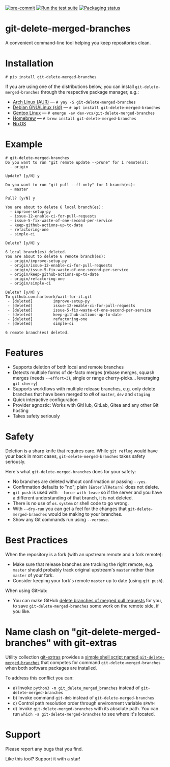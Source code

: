 [![pre-commit](https://img.shields.io/badge/pre--commit-enabled-brightgreen?logo=pre-commit)](https://github.com/pre-commit/pre-commit)
[![Run the test suite](https://github.com/hartwork/git-delete-merged-branches/actions/workflows/run-tests.yml/badge.svg)](https://github.com/hartwork/git-delete-merged-branches/actions/workflows/run-tests.yml)
[![Packaging status](https://repology.org/badge/tiny-repos/git-delete-merged-branches.svg)](https://repology.org/project/git-delete-merged-branches/versions)


# git-delete-merged-branches

A convenient command-line tool helping you keep repositories clean.


# Installation

```console
# pip install git-delete-merged-branches
```

If you are using one of the distributions below, you can install
`git-delete-merged-branches` through the respective package manager, e.g.:

 - [Arch Linux (AUR)](https://aur.archlinux.org/packages/git-delete-merged-branches/) —
   `# yay -S git-delete-merged-branches`
 - [Debian GNU/Linux (sid)](https://packages.debian.org/sid/git-delete-merged-branches) — `# apt install git-delete-merged-branches`
 - [Gentoo Linux](https://packages.gentoo.org/packages/dev-vcs/git-delete-merged-branches) — `# emerge -av dev-vcs/git-delete-merged-branches`
 - [Homebrew](https://formulae.brew.sh/formula/git-delete-merged-branches) — `# brew install git-delete-merged-branches`
 - [NixOS](https://github.com/NixOS/nixpkgs/blob/master/pkgs/applications/version-management/git-and-tools/git-delete-merged-branches/default.nix)


# Example

```console
# git-delete-merged-branches
Do you want to run "git remote update --prune" for 1 remote(s):
  - origin

Update? [y/N] y

Do you want to run "git pull --ff-only" for 1 branch(es):
  - master

Pull? [y/N] y

You are about to delete 6 local branch(es):
  - improve-setup-py
  - issue-12-enable-ci-for-pull-requests
  - issue-5-fix-waste-of-one-second-per-service
  - keep-github-actions-up-to-date
  - refactoring-one
  - simple-ci

Delete? [y/N] y

6 local branch(es) deleted.
You are about to delete 6 remote branch(es):
  - origin/improve-setup-py
  - origin/issue-12-enable-ci-for-pull-requests
  - origin/issue-5-fix-waste-of-one-second-per-service
  - origin/keep-github-actions-up-to-date
  - origin/refactoring-one
  - origin/simple-ci

Delete? [y/N] y
To github.com:hartwork/wait-for-it.git
 - [deleted]         improve-setup-py
 - [deleted]         issue-12-enable-ci-for-pull-requests
 - [deleted]         issue-5-fix-waste-of-one-second-per-service
 - [deleted]         keep-github-actions-up-to-date
 - [deleted]         refactoring-one
 - [deleted]         simple-ci

6 remote branch(es) deleted.
```


# Features

- Supports deletion of both local and remote branches
- Detects multiple forms of de-facto merges
  (rebase merges,
  squash merges (needs `--effort=3`),
  single or range cherry-picks…
  leveraging `git cherry`)
- Supports workflows with multiple release branches, e.g. only delete branches that have been merged to *all* of `master`, `dev`  and `staging`
- Quick interactive configuration
- Provider agnostic: Works with GitHub, GitLab, Gitea and any other Git hosting
- Takes safety seriously


# Safety

Deletion is a sharp knife that requires care.
While `git reflog` would have your back in most cases,
`git-delete-merged-branches` takes safety seriously.

Here's what `git-delete-merged-branches` does for your safety:
- No branches are deleted without confirmation or passing `--yes`.
- Confirmation defaults to "no"; plain `[Enter]`/`[Return]` does not delete.
- `git push` is used with `--force-with-lease` so if the server and you have a different understanding of that branch, it is not deleted.
- There is no use of `os.system` or shell code to go wrong.
- With `--dry-run` you can get a feel for the changes that `git-delete-merged-branches` would be making to your branches.
- Show any Git commands run using `--verbose`.


# Best Practices

When the repository is a fork
(with an upstream remote and a fork remote):

- Make sure that release branches are tracking the right remote,
  e.g. `master` should probably track original upstream's `master`
  rather than `master` of your fork.
- Consider keeping your fork's remote `master` up to date (using `git push`).

When using GitHub:

- You can make GitHub
  [delete branches of merged pull requests](https://docs.github.com/en/github/administering-a-repository/managing-the-automatic-deletion-of-branches)
  for you, to save `git-delete-merged-branches` some work on the remote side, if you like.


# Name clash on "git-delete-merged-branches" with git-extras

Utility collection [git-extras](https://github.com/tj/git-extras) provides a
[simple shell script named `git-delete-merged-branches`](https://github.com/tj/git-extras/blob/master/bin/git-delete-merged-branches)
that competes for command `git-delete-merged-branches` when both software packages are installed.

To address this conflict you can:

- a) Invoke `python3 -m git_delete_merged_branches` instead of `git-delete-merged-branches`
- b) Invoke command `git-dmb` instead of `git-delete-merged-branches`
- c) Control path resolution order through environment variable `$PATH`
- d) Invoke `git-delete-merged-branches` with its absolute path.
     You can run `which -a git-delete-merged-branches` to see where it's located.


# Support

Please report any bugs that you find.

Like this tool?  Support it with a star!
